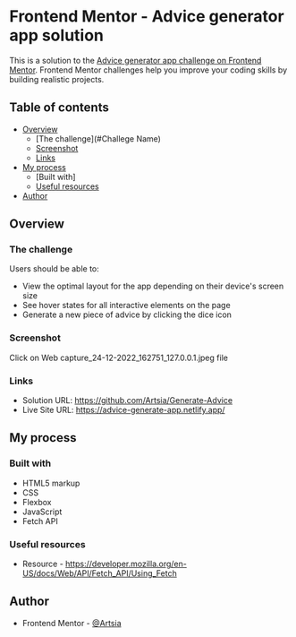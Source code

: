 # Frontend Mentor - Advice generator app solution

This is a solution to the [Advice generator app challenge on Frontend Mentor](https://www.frontendmentor.io/challenges/advice-generator-app-QdUG-13db). Frontend Mentor challenges help you improve your coding skills by building realistic projects.

## Table of contents

- [Overview](#overview)
  - [The challenge](#Challege Name)
  - [Screenshot](#screenshot)
  - [Links](#links)
- [My process](#my-process)
  - [Built with]
  - [Useful resources](#useful-resources)
- [Author](#author)



## Overview

### The challenge

Users should be able to:

- View the optimal layout for the app depending on their device's screen size
- See hover states for all interactive elements on the page
- Generate a new piece of advice by clicking the dice icon

### Screenshot

Click on Web capture_24-12-2022_162751_127.0.0.1.jpeg file

### Links

- Solution URL: https://github.com/Artsia/Generate-Advice
- Live Site URL: https://advice-generate-app.netlify.app/

## My process

### Built with

- HTML5 markup
- CSS 
- Flexbox
- JavaScript
- Fetch API

### Useful resources

- Resource - https://developer.mozilla.org/en-US/docs/Web/API/Fetch_API/Using_Fetch


## Author

- Frontend Mentor - [@Artsia](https://www.frontendmentor.io/profile/Artsia)


